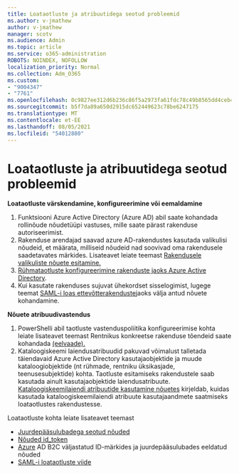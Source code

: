 ```yaml
---
title: Loataotluste ja atribuutidega seotud probleemid
ms.author: v-jmathew
author: v-jmathew
manager: scotv
ms.audience: Admin
ms.topic: article
ms.service: o365-administration
ROBOTS: NOINDEX, NOFOLLOW
localization_priority: Normal
ms.collection: Adm_O365
ms.custom:
- "9004347"
- "7761"
ms.openlocfilehash: 0c9827ee312d6b236c86f5a2973fa61fdc78c49b8565dd4ceb41f9a3a48140bc
ms.sourcegitcommit: b5f7da89a650d2915dc652449623c78be6247175
ms.translationtype: MT
ms.contentlocale: et-EE
ms.lasthandoff: 08/05/2021
ms.locfileid: "54012880"
---
```

# <a name="issues-with-token-claims-and-attributes"></a>Loataotluste ja atribuutidega seotud probleemid

**Loataotluste värskendamine, konfigureerimine või eemaldamine**

1. Funktsiooni Azure Active Directory (Azure AD) abil [](https://docs.microsoft.com/azure/active-directory/develop/active-directory-enterprise-app-role-management) saate kohandada rollinõude nõudetüüpi vastuses, mille saate pärast rakenduse autoriseerimist.
2. Rakenduse arendajad saavad azure AD-rakendustes kasutada valikulisi nõudeid, et määrata, milliseid nõudeid nad soovivad oma rakendusele saadetavates märkides. Lisateavet leiate teemast [Rakendusele valikuliste nõuete esitamine.](https://docs.microsoft.com/azure/active-directory/develop/active-directory-optional-claims)
3. [Rühmataotluste konfigureerimine rakenduste jaoks Azure Active Directory](https://docs.microsoft.com/azure/active-directory/hybrid/how-to-connect-fed-group-claims).
4. Kui kasutate rakenduses sujuvat ühekordset sisselogimist, lugege teemat [SAML-i loas ettevõtterakenduste](https://docs.microsoft.com/azure/active-directory/develop/active-directory-saml-claims-customization)jaoks välja antud nõuete kohandamine.

**Nõuete atribuudivastendus**

1. PowerShelli abil taotluste vastenduspoliitika konfigureerimise kohta leiate lisateavet teemast Rentnikus konkreetse rakenduse tõendeid saate kohandada [(eelvaade).](https://docs.microsoft.com/azure/active-directory/develop/active-directory-claims-mapping)
2. Kataloogiskeemi laiendusatribuudid pakuvad võimalust talletada täiendavaid Azure Active Directory kasutajaobjektide ja muude kataloogiobjektide (nt rühmade, rentniku üksikasjade, teenusesubjektide) kohta. Taotluste esitamiseks rakendustele saab kasutada ainult kasutajaobjektide laiendusatribuute. [Kataloogiskeemilaiendi atribuutide kasutamine nõuetes](https://docs.microsoft.com/azure/active-directory/develop/active-directory-schema-extensions) kirjeldab, kuidas kasutada kataloogiskeemilaiendi atribuute kasutajaandmete saatmiseks loataotlustes rakendustesse.

Loataotluste kohta leiate lisateavet teemast

- [Juurdepääsulubadega seotud nõuded](https://docs.microsoft.com/azure/active-directory/develop/access-tokens#claims-in-access-tokens)
- [Nõuded id_token](https://docs.microsoft.com/azure/active-directory/develop/id-tokens#claims-in-an-id_token)
- [Azure](https://docs.microsoft.com/azure/active-directory-b2c/tokens-overview#claims) AD B2C väljastatud ID-märkides ja juurdepääsulubades eeldatud nõuded
- [SAML-i loataotluste viide](https://docs.microsoft.com/azure/active-directory/develop/reference-saml-tokens)
